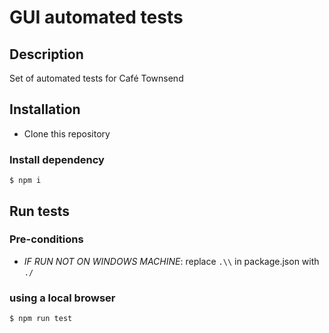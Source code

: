 # GUI automated tests

## Description

Set of automated tests for Café Townsend

## Installation

-   Clone this repository

### Install dependency

```
$ npm i
```

## Run tests

### Pre-conditions

-   _IF RUN NOT ON WINDOWS MACHINE_: replace `.\\` in package.json with `./`

### using a local browser

```
$ npm run test
```
